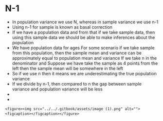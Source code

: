 # N-1

* In population variance we use N, whereas in sample variance we use n-1
* Using n-1 for sample is known as basal correction
* If we have a population data and from that if we take sample data, then using this sample data we should be able to make inferences about the population
* We have population data for ages For some scenario if we take sample from this population, then the sample mean and variance can be approximately equal to population mean and variance If we take n in the denominator and Suppose we have take the sample as 4 points from the left then the sample mean will be somewhere in the left
* So if we use n then it means we are underestimating the true population variance
* If we divide by n-1, then compared to n the gap between sample variance and population variance will be less
*
*

    <figure><img src="../../.gitbook/assets/image (1).png" alt=""><figcaption></figcaption></figure>

